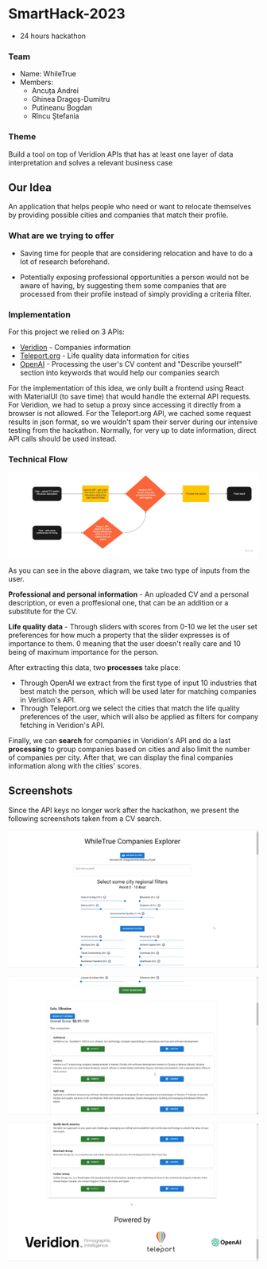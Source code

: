 # SmartHack-2023
* 24 hours hackathon

### Team

* Name: WhileTrue
* Members:
   - Ancuța Andrei
   - Ghinea Dragoș-Dumitru
   - Putineanu Bogdan
   - Rîncu Ștefania

### Theme
Build a tool on top of Veridion APIs that has at least one layer of data interpretation and solves a relevant business case

## Our Idea

An application that helps people who need or want to relocate themselves by providing possible cities and companies that match their profile.

### What are we trying to offer

* Saving time for people that are considering relocation and have to do a lot of research beforehand.

* Potentially exposing professional opportunities a person would not be aware of having, by suggesting them some companies that are processed from their profile instead of simply providing a criteria filter.

### Implementation

For this project we relied on 3 APIs:
  - [Veridion](https://veridion.com/) - Companies information
  - [Teleport.org](https://developers.teleport.org/api/) - Life quality data information for cities
  - [OpenAI](https://openai.com/) - Processing the user's CV content and "Describe yourself" section into keywords that would help our companies search

For the implementation of this idea, we only built a frontend using React with MaterialUI (to save time) that would handle the external API requests. For Veridion, we had to setup a proxy since accessing it directly from a browser is not allowed. For the Teleport.org API, we cached some request results in json format, so we wouldn't spam their server during our intensive testing from the hackathon. Normally, for very up to date information, direct API calls should be used instead.


### Technical Flow

![FlowDiagram](https://github.com/DragosGhinea/SmartHack-2023/blob/main/FlowDiagram.svg)


As you can see in the above diagram, we take two type of inputs from the user.

**Professional and personal information** - An uploaded CV and a personal description, or even a proffesional one, that can be an addition or a substitute for the CV.

**Life quality data** - Through sliders with scores from 0-10 we let the user set preferences for how much a property that the slider expresses is of importance to them. 0 meaning that the user doesn't really care and 10 being of maximum importance for the person.

After extracting this data, two **processes** take place:
  - Through OpenAI we extract from the first type of input 10 industries that best match the person, which will be used later for matching companies in Veridion's API.
  - Through Teleport.org we select the cities that match the life quality preferences of the user, which will also be applied as filters for company fetching in Veridion's API.

Finally, we can **search** for companies in Veridion's API and do a last **processing** to group companies based on cities and also limit the number of companies per city. After that, we can display the final companies information along with the cities' scores.

## Screenshots
Since the API keys no longer work after the hackathon, we present the following screenshots taken from a CV search.

![AppScreenshot1](https://github.com/DragosGhinea/SmartHack-2023/blob/main/AppScreenshot1.png)

![AppScreenshot2](https://github.com/DragosGhinea/SmartHack-2023/blob/main/AppScreenshot2.png)

![AppScreenshot3](https://github.com/DragosGhinea/SmartHack-2023/blob/main/AppScreenshot3.png)